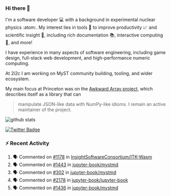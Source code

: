 ### Hi there 👋 

I'm a software developer 💻 with a background in experimental nuclear physics :atom:. My interest lies in tools :wrench: to improve productivity :chart_with_upwards_trend: and scientific insight :telescope:, including rich documentation 📚, interactive computing 🧮, and more! 

I have experience in many aspects of software engineering, including game design, full-stack web development, and high-performance numeric computing. 

At 2i2c I am working on MyST community building, tooling, and wider ecosystem. 

My main focus at Princeton was on the [Awkward Array project](awkward-array.org/), which describes itself as a library that can 
> manipulate JSON-like data with NumPy-like idioms. I remain an active maintainer of the project. 

![github stats](https://github-readme-stats.vercel.app/api?username=agoose77&show_icons=true&hide_rank=true&hide_title=true&bg_color=30,e76445,904e95&text_color=efe3ec&icon_color=efe3ec)
<!--
**agoose77/agoose77** is a ✨ _special_ ✨ repository because its `README.md` (this file) appears on your GitHub profile.

Here are some ideas to get you started:

- 🔭 I’m currently working on ...
- 🌱 I’m currently learning ...
- 👯 I’m looking to collaborate on ...
- 🤔 I’m looking for help with ...
- 💬 Ask me about ...
- 📫 How to reach me: ...
- 😄 Pronouns: ...
- ⚡ Fun fact: ...
-->

[![Twitter Badge](https://img.shields.io/twitter/follow/agoose77?style=flat-square&logo=Twitter&logoColor=white&color=cornflowerblue)](https://twitter.com/agoose77)

### :zap: Recent Activity

<!--START_SECTION:activity-->
1. 🗣 Commented on [#1178](https://github.com/InsightSoftwareConsortium/ITK-Wasm/pull/1178#issuecomment-2282199057) in [InsightSoftwareConsortium/ITK-Wasm](https://github.com/InsightSoftwareConsortium/ITK-Wasm)
2. 🗣 Commented on [#1443](https://github.com/jupyter-book/mystmd/issues/1443#issuecomment-2278574782) in [jupyter-book/mystmd](https://github.com/jupyter-book/mystmd)
3. 🗣 Commented on [#302](https://github.com/jupyter-book/mystmd/issues/302#issuecomment-2278571750) in [jupyter-book/mystmd](https://github.com/jupyter-book/mystmd)
4. 🗣 Commented on [#2178](https://github.com/jupyter-book/jupyter-book/issues/2178#issuecomment-2278357275) in [jupyter-book/jupyter-book](https://github.com/jupyter-book/jupyter-book)
5. 🗣 Commented on [#1436](https://github.com/jupyter-book/mystmd/issues/1436#issuecomment-2278335874) in [jupyter-book/mystmd](https://github.com/jupyter-book/mystmd)
<!--END_SECTION:activity-->
